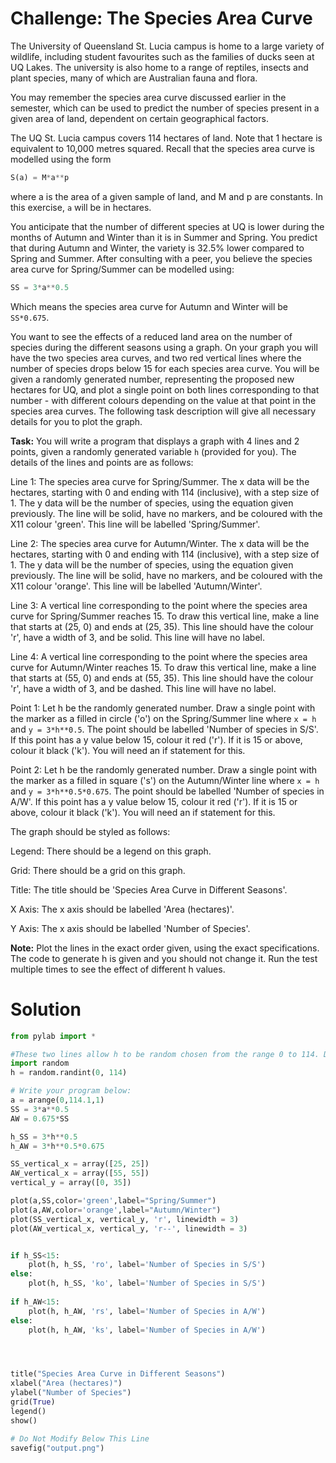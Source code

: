 # Challenge: The Species Area Curve

The University of Queensland St. Lucia campus is home to a large variety of wildlife, including student favourites such as the families of ducks seen at UQ Lakes. The university is also home to a range of reptiles, insects and plant species, many of which are Australian fauna and flora. 

You may remember the species area curve discussed earlier in the semester, which can be used to predict the number of species present in a given area of land, dependent on certain geographical factors.

The UQ St. Lucia campus covers 114 hectares of land. Note that 1 hectare is equivalent to 10,000 metres squared. Recall that the species area curve is modelled using the form

```python
S(a) = M*a**p
```
where a is the area of a given sample of land, and M and p are constants. In this exercise, `a` will be in hectares.  

You anticipate that the number of different species at UQ is lower during the months of Autumn and Winter than it is in Summer and Spring. You predict that during Autumn and Winter, the variety is 32.5% lower compared to Spring and Summer. After consulting with a peer, you believe the species area curve for Spring/Summer can be modelled using:

```python
SS = 3*a**0.5
```
Which means the species area curve for Autumn and Winter will be `SS*0.675`. 

You want to see the effects of a reduced land area on the number of species during the different seasons using a graph. On your graph you will have the two species area curves, and two red vertical lines where the number of species drops below 15 for each species area curve. You will be given a randomly generated number, representing the proposed new hectares for UQ, and plot a single point on both lines corresponding to that number - with different colours depending on the value at that point in the species area curves. The following task description will give all necessary details for you to plot the graph. 

**Task:** You will write a program that displays a graph with 4 lines and 2 points, given a randomly generated variable `h` (provided for you). The details of the lines and points are as follows:

Line 1: The species area curve for Spring/Summer. The x data will be the hectares, starting with 0 and ending with 114 (inclusive), with a step size of 1. The y data will be the number of species, using the equation given previously. The line will be solid, have no markers, and be coloured with the X11 colour 'green'. This line will be labelled 'Spring/Summer'.

Line 2: The species area curve for Autumn/Winter. The x data will be the hectares, starting with 0 and ending with 114 (inclusive), with a step size of 1. The y data will be the number of species, using the equation given previously. The line will be solid, have no markers, and be coloured with the X11 colour 'orange'. This line will be labelled 'Autumn/Winter'.

Line 3: A vertical line corresponding to the point where the species area curve for Spring/Summer reaches 15. To draw this vertical line, make a line that starts at (25, 0) and ends at (25, 35). This line should have the colour 'r', have a width of 3, and be solid. This line will have no label.

Line 4: A vertical line corresponding to the point where the species area curve for Autumn/Winter reaches 15. To draw this vertical line, make a line that starts at (55, 0) and ends at (55, 35). This line should have the colour 'r', have a width of 3, and be dashed. This line will have no label.

Point 1: Let h be the randomly generated number. Draw a single point with the marker as a filled in circle ('o') on the Spring/Summer line where `x = h` and `y = 3*h**0.5`. The point should be labelled 'Number of species in S/S'. If this point has a y value below 15, colour it red ('r'). If it is 15 or above, colour it black ('k'). You will need an if statement for this.

Point 2: Let h be the randomly generated number. Draw a single point with the marker as a filled in square ('s') on the Autumn/Winter line where `x = h` and `y = 3*h**0.5*0.675`. The point should be labelled 'Number of species in A/W'. If this point has a y value below 15, colour it red ('r'). If it is 15 or above, colour it black ('k'). You will need an if statement for this.

The graph should be styled as follows:

Legend: There should be a legend on this graph.

Grid: There should be a grid on this graph.

Title: The title should be 'Species Area Curve in Different Seasons'.

X Axis: The x axis should be labelled 'Area (hectares)'.

Y Axis: The x axis should be labelled 'Number of Species'.

**Note:** Plot the lines in the exact order given, using the exact specifications. The code to generate h is given and you should not change it. Run the test multiple times to see the effect of different h values.

# Solution
```python
from pylab import *

#These two lines allow h to be random chosen from the range 0 to 114. Do not change these lines. 
import random
h = random.randint(0, 114)

# Write your program below:
a = arange(0,114.1,1)
SS = 3*a**0.5
AW = 0.675*SS

h_SS = 3*h**0.5
h_AW = 3*h**0.5*0.675

SS_vertical_x = array([25, 25])
AW_vertical_x = array([55, 55])
vertical_y = array([0, 35])

plot(a,SS,color='green',label="Spring/Summer")
plot(a,AW,color='orange',label="Autumn/Winter")
plot(SS_vertical_x, vertical_y, 'r', linewidth = 3)
plot(AW_vertical_x, vertical_y, 'r--', linewidth = 3)


if h_SS<15:
    plot(h, h_SS, 'ro', label='Number of Species in S/S')
else:
    plot(h, h_SS, 'ko', label='Number of Species in S/S')
    
if h_AW<15:
    plot(h, h_AW, 'rs', label='Number of Species in A/W')
else:
    plot(h, h_AW, 'ks', label='Number of Species in A/W')




title("Species Area Curve in Different Seasons")
xlabel("Area (hectares)")
ylabel("Number of Species")
grid(True)
legend()
show()

# Do Not Modify Below This Line
savefig("output.png")
```
